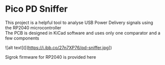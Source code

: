 # Pico PD Sniffer

This project is a helpful tool to analyse USB Power Delivery signals using the RP2040 microcontroller  
The PCB is designed in KiCad software and uses only one comparator and a few components 

![alt text]([(https://i.ibb.co/27n7XP76/pd-sniffer.jpg])


Sigrok firmware for RP2040 is provided here
